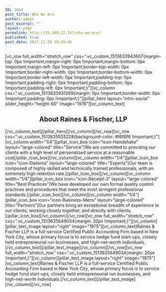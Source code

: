 ```yaml
---
ID: 1664
post_title: Who We Are
author: admin
post_excerpt: ""
layout: page
permalink: http://35.188.22.147/who-we-are/
published: true
post_date: 2017-11-29 16:39:46
---
```

[vc_row full_width="stretch_row" css=".vc_custom_1513633943607{margin-top: 0px !important;margin-right: 0px !important;margin-bottom: 0px !important;margin-left: 0px !important;border-top-width: 0px !important;border-right-width: 0px !important;border-bottom-width: 0px !important;border-left-width: 0px !important;padding-top: 0px !important;padding-right: 0px !important;padding-bottom: 0px !important;padding-left: 0px !important;}"][vc_column css=".vc_custom_1513633931269{margin: 0px !important;border-width: 0px !important;padding: 0px !important;}"][pillar_hero layout="intro-social" slider_height="height-60" image="1976"][vc_column_text]
<h2 style="text-align: center;">About Raines &amp; Fischer, LLP</h2>
[/vc_column_text][/pillar_hero][/vc_column][/vc_row][vc_row css=".vc_custom_1513635555228{background-color: #f6f6f6 !important;}"][vc_column width="1/4"][pillar_icon_box icon="icon-Handshake" layout="large-colored" title="Service"]We are committed to providing our clients with a high level of personalized service at a reasonable cost[/pillar_icon_box][/vc_column][vc_column width="1/4"][pillar_icon_box icon="icon-Diploma" layout="large-colored" title="Experts"]Our team is composed of highly skilled and technically trained professionals, with an extremely high retention rate.[/pillar_icon_box][/vc_column][vc_column width="1/4"][pillar_icon_box icon="icon-Receipt-3" layout="large-colored" title="Best Practices"]We have developed our own formal quality control practices and procedures that meet the most stringent professional standards.[/pillar_icon_box][/vc_column][vc_column width="1/4"][pillar_icon_box icon="icon-Business-Mens" layout="large-colored" title="Partners"]Our partners bring an exceptional breadth of experience to our clients, working closely together, and directly with clients.[/pillar_icon_box][/vc_column][/vc_row][vc_row full_width="stretch_row" css=".vc_custom_1513635649034{margin: 20px !important;}"][vc_column][pillar_text_image layout="right" image="1975"][vc_column_text]Raines &amp; Fischer LLP is a full-service Certified Public Accounting Firm based in New York City, whose primary focus is to service hedge fund start-ups, closely held entrepreneurial run businesses, and high-net-worth individuals.[/vc_column_text][/pillar_text_image][/vc_column][/vc_row][vc_row full_width="stretch_row" css=".vc_custom_1513635649034{margin: 20px !important;}"][vc_column][pillar_text_image layout="right" image="1975"][vc_column_text]Raines &amp; Fischer LLP is a full-service Certified Public Accounting Firm based in New York City, whose primary focus is to service hedge fund start-ups, closely held entrepreneurial run businesses, and high-net-worth individuals.[/vc_column_text][/pillar_text_image][/vc_column][/vc_row]